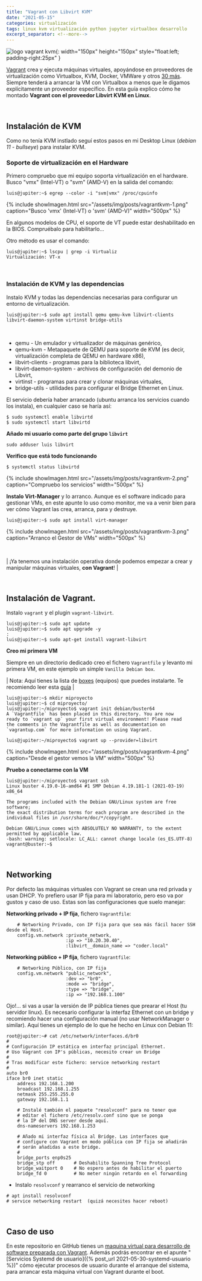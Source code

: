 ```yaml
---
title: "Vagrant con Libvirt KVM"
date: "2021-05-15"
categories: virtualización
tags: linux kvm virtualización python jupyter virtualbox desarrollo
excerpt_separator: <!--more-->
---
```


![logo vagrant kvm](/assets/img/posts/logo-vagrantkvm.svg){: width="150px" height="150px" style="float:left; padding-right:25px" }


[Vagrant](https://www.vagrantup.com/) crea y ejecuta máquinas virtuales, apoyándose en proveedores de virtualización como Virtualbox, KVM, Docker, VMWare y otros [30 más](https://github.com/hashicorp/vagrant/wiki/Available-Vagrant-Plugins#providers). Siempre tenderá a arrancar la VM con Virtualbox a menos que le digamos explícitamente un proveedor específico. En esta guía explico cómo he montado **Vagrant con el proveedor Libvirt KVM  en Linux**.


<br clear="left"/>
<!--more-->

## Instalación de KVM

Como no tenía KVM instlado seguí estos pasos en mi Desktop Linux (*debian 11 - bullseye*) para instalar KVM.

### Soporte de virtualización en el Hardware

Primero compruebo que mi equipo soporta virtualización en el hardware. Busco "vmx" (Intel-VT) o "svm" (AMD-V) en la salida del comando:

```console
luis@jupiter:~$ egrep --color -i "svm|vmx" /proc/cpuinfo
```

{% include showImagen.html
      src="/assets/img/posts/vagrantkvm-1.png"
      caption="Busco 'vmx' (Intel-VT) o 'svm' (AMD-V)"
      width="500px"
      %}

En algunos modelos de CPU, el soporte de VT puede estar deshabilitado en la BIOS. Compruébalo para habilitarlo...

Otro método es usar el comando:

```console
luis@jupiter:~$ lscpu | grep -i Virtualiz
Virtualización: VT-x
```

<br>

### Instalación de KVM y las dependencias

Instalo KVM y todas las dependencias necesarias para configurar un entorno de virtualización.

```console
luis@jupiter:~$ sudo apt install qemu qemu-kvm libvirt-clients libvirt-daemon-system virtinst bridge-utils
```

<br/>

* qemu - Un emulador y virtualizador de máquinas genérico,
* qemu-kvm - Metapaquete de QEMU para soporte de KVM (es decir, virtualización completa de QEMU en hardware x86),
* libvirt-clients - programas para la biblioteca libvirt,
* libvirt-daemon-system - archivos de configuración del demonio de Libvirt,
* virtinst - programas para crear y clonar máquinas virtuales,
* bridge-utils - utilidades para configurar el Bridge Ethernet en Linux.

El servicio debería haber arrancado (ubuntu arranca los servicios cuando los instala), en cualquier caso se haría así:

```console
$ sudo systemctl enable libvirtd
$ sudo systemctl start libvirtd
```

**Añado mi usuario como parte del grupo `libvirt`**

```console
sudo adduser luis libvirt
```

**Verifico que está todo funcionando**

```console
$ systemctl status libvirtd
```

{% include showImagen.html
      src="/assets/img/posts/vagrantkvm-2.png"
      caption="Compruebo los servicios"
      width="500px"
      %}

**Instalo Virt-Manager** y lo arranco. Aunque es el software indicado para gestionar VMs, en este apunte lo uso como monitor, me va a venir bien para ver cómo Vagrant las crea, arranca, para y destruye.


```console
luis@jupiter:~$ sudo apt install virt-manager
```

{% include showImagen.html
      src="/assets/img/posts/vagrantkvm-3.png"
      caption="Arranco el Gestor de VMs"
      width="500px"
      %}

<br/>

| ¡Ya tenemos una instalación operativa donde podemos empezar a crear y manipular máquinas virtuales, **con Vagrant**! |

<br/>


## Instalación de Vagrant.


Instalo `vagrant` y el plugin `vagrant-libvirt`.

```console
luis@jupiter:~$ sudo apt update
luis@jupiter:~$ sudo apt upgrade -y
:
luis@jupiter:~$ sudo apt-get install vagrant-libvirt
```

**Creo mi primera VM**

Siempre en un directorio dedicado creo el fichero `Vagrantfile` y levanto mi primera VM, en este ejemplo un simple `Vanilla Debian box`.

| Nota: Aquí tienes la lista de [boxes](https://app.vagrantup.com/boxes/search) (equipos) que puedes instalarte. Te recomiendo leer esta [guía](https://www.vagrantup.com/vagrant-cloud/boxes/catalog) |

```console
luis@jupiter:~$ mkdir miproyecto
luis@jupiter:~$ cd miproyecto/
luis@jupiter:~/miproyecto$ vagrant init debian/buster64
A `Vagrantfile` has been placed in this directory. You are now
ready to `vagrant up` your first virtual environment! Please read
the comments in the Vagrantfile as well as documentation on
`vagrantup.com` for more information on using Vagrant.

luis@jupiter:~/miproyecto$ vagrant up --provider=libvirt
```

{% include showImagen.html
      src="/assets/img/posts/vagrantkvm-4.png"
      caption="Desde el gestor vemos la VM"
      width="500px"
      %}

**Pruebo a conectarme con la VM**

```console
luis@jupiter:~/miproyecto$ vagrant ssh
Linux buster 4.19.0-16-amd64 #1 SMP Debian 4.19.181-1 (2021-03-19) x86_64

The programs included with the Debian GNU/Linux system are free software;
the exact distribution terms for each program are described in the
individual files in /usr/share/doc/*/copyright.

Debian GNU/Linux comes with ABSOLUTELY NO WARRANTY, to the extent
permitted by applicable law.
-bash: warning: setlocale: LC_ALL: cannot change locale (es_ES.UTF-8)
vagrant@buster:~$
```

<br/>

## Networking

Por defecto las máquinas virtuales con Vagrant se crean una red privada y usan DHCP. Yo prefiero usar IP fija para mi laboratorio, pero eso va por gustos y caso de uso. Estas son las configuraciones que suelo manejar:

**Networking privado + IP fija**, fichero `Vagrantfile`:

```config
    # Networking Privado, con IP fija para que sea más fácil hacer SSH desde el Host.
    config.vm.network :private_network,
                      :ip => "10.20.30.40",
                      :libvirt__domain_name => "coder.local"
```

**Networking público + IP fija**, fichero `Vagrantfile`:

```console
    # Networking Público, con IP fija
    config.vm.network "public_network",
                      :dev => "br0",
                      :mode => "bridge",
                      :type => "bridge",
                      :ip => "192.168.1.100"
```

Ojo!... si vas a usar la versión de IP pública tienes que prearar el Host (tu servidor linux). Es necesario configurar la interfaz Ethernet con un bridge y recomiendo hacer una configuración manual (no usar NetworkManager o similar). Aquí tienes un ejemplo de lo que he hecho en Linux con Debian 11:

```console
root@jupiter:~# cat /etc/network/interfaces.d/br0
#
# Configuración IP estática en interfaz principal Ethernet.
# Uso Vagrant con IP's públicas, necesito crear un Bridge
#
# Tras modificar este fichero: service networking restart
#
auto br0
iface br0 inet static
	address 192.168.1.200
	broadcast 192.168.1.255
	netmask 255.255.255.0
	gateway 192.168.1.1

	# Instalé también el paquete "resolvconf" para no tener que
	# editar el fichero /etc/resolv.conf sino que se ponga
	# la IP del DNS server desde aquí.
	dns-nameservers 192.168.1.253

	# Añado mi interfaz física al Bridge. Las interfaces que
	# configure con Vagrant en modo pública con IP fija se añadirán
	# serán añadidas a este bridge.
	#
	bridge_ports enp0s25
	bridge_stp off       # Deshabilito Spanning Tree Protocol
	bridge_waitport 0    # No espero antes de habilitar el puerto
	bridge_fd 0          # No meter ningún retardo en el forwarding
```

* Instalo `resolvconf` y rearranco el servicio de networking

```console
# apt install resolvconf
# service networking restart  (quizá necesites hacer reboot)
```

<br/>

## Caso de uso

En este repositorio en GitHub tienes un [maquina virtual para desarrollo de software preparada con Vagrant](https://github.com/LuisPalacios/devbox). Además podrás encontrar en el apunte "[Servicios Systemd de usuario]({% post_url 2021-05-30-systemd-usuario %})" cómo ejecutar procesos de usuario durante el arranque del sistema, para arrancar esta máquina virtual con Vagrant durante el boot.
